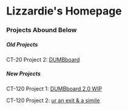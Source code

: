 <html>
	<head>
		<style>
		</style>
	</head>
	<body>
    	<h1>Lizzardie's Homepage</h1>
    	<h3>Projects Abound Below</h3>
    	<h5>Old Projects</h5>
		<p>CT-20 Project 2: <a href="https://lizzardie.github.io/DUMBboard/index.html">DUMBboard</a></p>
		<h5>New Projects</h5>
		<p>CT-120 Project 1: <a href = "https://lizzardie.github.io/DUMBboard WIP/index.html">DUMBboard 2.0 WIP</a></p>
		<p>CT-120 Project 2: <a href="/JSON data poem.json">ur an exit & a simile</a></p>
	</body>
</html>

  

